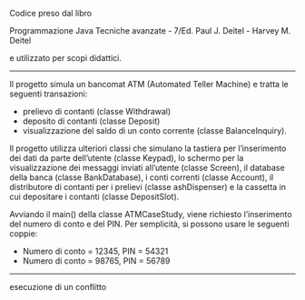 Codice preso dal libro

Programmazione Java
Tecniche avanzate - 7/Ed.
Paul J. Deitel - Harvey M. Deitel

e utilizzato per scopi didattici.

---------------------------------------------------------------------------

Il progetto simula un bancomat ATM (Automated Teller Machine) e tratta le seguenti transazioni:

- prelievo di contanti (classe Withdrawal)
- deposito di contanti (classe Deposit)
- visualizzazione del saldo di un conto corrente (classe BalanceInquiry).

Il progetto utilizza ulteriori classi che simulano la tastiera per l’inserimento dei dati da parte dell’utente (classe Keypad), lo schermo per la visualizzazione dei messaggi inviati all’utente (classe Screen), il database della banca (classe BankDatabase), i conti correnti (classe Account), il distributore di contanti per i prelievi (classe  ashDispenser) e la cassetta in cui depositare i contanti
(classe DepositSlot).

Avviando il main() della classe ATMCaseStudy, viene richiesto l’inserimento del numero di conto e del PIN. Per semplicità, si possono usare le seguenti coppie:

- Numero di conto = 12345, PIN = 54321
- Numero di conto = 98765, PIN = 56789

---------------------------------------------------------------------------
esecuzione di un conflitto